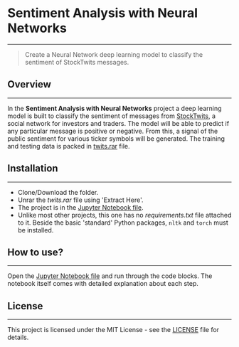 # Sentiment Analysis with Neural Networks
---
> Create a Neural Network deep learning model to classify the sentiment of StockTwits messages.

## Overview
---
In the **Sentiment Analysis with Neural Networks** project a deep learning model is built to classify the sentiment of messages from [StockTwits](https://stocktwits.com/), a social network for investors and traders. The model will be able to predict if any particular message is positive or negative. From this, a signal of the public sentiment for various ticker symbols will be generated. The training and testing data is packed in [twits.rar](https://github.com/kollepas/ai_for_trading/blob/master/project_06_-_sentiment_analysis_with_neural_networks/twits.rar) file.

## Installation
---
- Clone/Download the folder.
- Unrar the _twits.rar_ file using 'Extract Here'.
- The project is in the [Jupyter Notebook file](https://github.com/kollepas/ai_for_trading/blob/master/project_06_-_sentiment_analysis_with_neural_networks/project_06_-_sentiment_analysis_with_neural_networks.ipynb).
- Unlike most other projects, this one has no _requirements.txt_ file attached to it. Beside the basic 'standard' Python packages, `nltk` and `torch` must be installed.

## How to use?
---
Open the [Jupyter Notebook file](https://github.com/kollepas/ai_for_trading/blob/master/project_06_-_sentiment_analysis_with_neural_networks/project_06_-_sentiment_analysis_with_neural_networks.ipynb) and run through the code blocks. The notebook itself comes with detailed explanation about each step.

## License
---
This project is licensed under the MIT License - see the [LICENSE](https://github.com/kollepas/ai_for_trading/blob/master/LICENSE) file for details.
